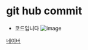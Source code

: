 # git hub commit

- 코드입니다
![image](https://user-images.githubusercontent.com/61906141/99870748-d9cf2280-2c18-11eb-9bb0-7bc30022c3bf.png)


[네이버](https://www.naver.com/)



